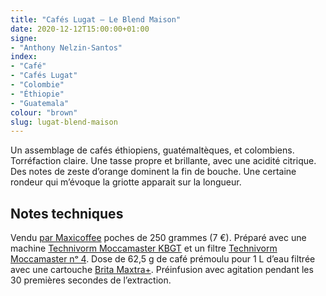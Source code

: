 ```yaml
---
title: "Cafés Lugat — Le Blend Maison"
date: 2020-12-12T15:00:00+01:00
signe:
- "Anthony Nelzin-Santos"
index:
- "Café"
- "Cafés Lugat"
- "Colombie"
- "Éthiopie"
- "Guatemala"
colour: "brown"
slug: lugat-blend-maison
---
```


Un assemblage de cafés éthiopiens, guatémaltèques, et colombiens. Torréfaction claire. Une tasse propre et brillante, avec une acidité citrique. Des notes de zeste d’orange dominent la fin de bouche. Une certaine rondeur qui m’évoque la griotte apparait sur la longueur.

## Notes techniques

Vendu [par Maxicoffee](https://www.maxicoffee.com/cafe-grains-blend-maison-melange-maison-250g-cafes-lugat-p-529.html) poches de 250 grammes (7 €). Préparé avec une machine [Technivorm Moccamaster KBGT](https://amzn.to/3oKQ0KJ) et un filtre [Technivorm Moccamaster nᵒ 4](https://amzn.to/3mamexu). Dose de 62,5 g de café prémoulu pour 1 L d’eau filtrée avec une cartouche [Brita Maxtra+](https://amzn.to/2WariXS). Préinfusion avec agitation pendant les 30 premières secondes de l’extraction.
